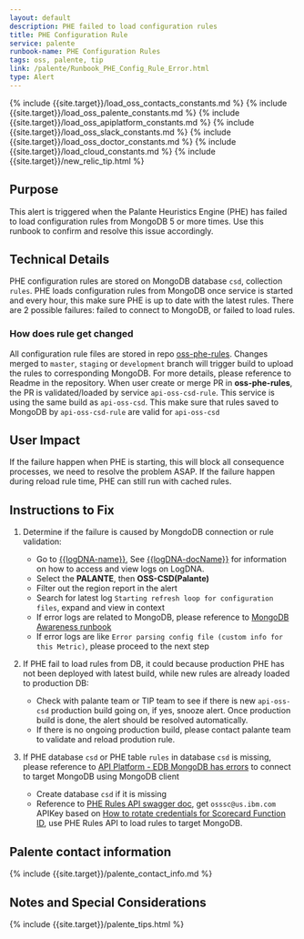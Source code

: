 ```yaml
---
layout: default
description: PHE failed to load configuration rules
title: PHE Configuration Rule
service: palente
runbook-name: PHE Configuration Rules
tags: oss, palente, tip
link: /palente/Runbook_PHE_Config_Rule_Error.html
type: Alert
---
```


{% include {{site.target}}/load_oss_contacts_constants.md %}
{% include {{site.target}}/load_oss_palente_constants.md %}
{% include {{site.target}}/load_oss_apiplatform_constants.md %}
{% include {{site.target}}/load_oss_slack_constants.md %}
{% include {{site.target}}/load_oss_doctor_constants.md %}
{% include {{site.target}}/load_cloud_constants.md %}
{% include {{site.target}}/new_relic_tip.html %}


## Purpose
This alert is triggered when the Palante Heuristics Engine (PHE) has failed to load configuration rules from MongoDB 5 or more times. Use this runbook to confirm and resolve this issue accordingly.

## Technical Details
PHE configuration rules are stored on MongoDB database `csd`, collection `rules`. PHE loads configuration rules from MongoDB once service is started and every hour, this make sure PHE is up to date with the latest rules. There are 2 possible failures: failed to connect to MongoDB, or failed to load rules.

### How does rule get changed
All configuration rule files are stored in repo [oss-phe-rules](https://github.ibm.com/cloud-sre/oss-phe-rules). Changes merged to `master`, `staging` or `development` branch will trigger build to upload the rules to corresponding MongoDB. For more details, please reference to Readme in the repository.
When user create or merge PR in **oss-phe-rules**, the PR is validated/loaded by service `api-oss-csd-rule`. This service is using the same build as `api-oss-csd`. This make sure that rules saved to MongoDB by `api-oss-csd-rule` are valid for `api-oss-csd`

## User Impact
If the failure happen when PHE is starting, this will block all consequence processes, we need to resolve the problem ASAP. If the failure happen during reload rule time, PHE can still run with cached rules.

## Instructions to Fix
1. Determine if the failure is caused by MongdoDB connection or rule validation:
    - Go to [{{logDNA-name}}]({{logDNA-link}}), See [{{logDNA-docName}}]({{logDNA-docRepo}}) for information on how to access and view logs on LogDNA.
    - Select the **PALANTE**, then **OSS-CSD(Palante)**
    - Filter out the region report in the alert
    - Search for latest log `Starting refresh loop for configuration files`, expand and view in context
    - If error logs are related to MongoDB, please reference to [MongoDB Awareness runbook]({{site.baseurl}}/docs/runbooks/palente/Runbook_PHE_MongoDB_Awareness.html)
    - If error logs are like `Error parsing config file (custom info for this Metric)`, please proceed to the next step

2. If PHE fail to load rules from DB, it could because production PHE has not been deployed with latest build, while new rules are already loaded to production DB:
    - Check with palante team or TIP team to see if there is new `api-oss-csd` production build going on, if yes, snooze alert. Once production build is done, the alert should be resolved automatically.
    - If there is no ongoing production build, please contact palante team to validate and reload prodution rule.

3. If PHE database `csd` or PHE table `rules` in database `csd` is missing, please reference to [API Platform - EDB MongoDB has errors]({{site.baseurl}}/docs/runbooks/apiplatform/api.edb-mongodb.down.html) to connect to target MongoDB using MongoDB client
    - Create database `csd` if it is missing
    - Reference to [PHE Rules API swagger doc](http://sretools2.rtp.raleigh.ibm.com/swagger-ui/dist/index.html?url=/ossspecs/csdrules.yaml&no-proxy), get `osssc@us.ibm.com` APIKey based on [How to rotate credentials for Scorecard Function ID]({{site.baseurl}}/docs/runbooks/apiplatform/scorecard-FID-credential-rotation.html), use PHE Rules API to load rules to target MongoDB. 
    
## Palente contact information
{% include {{site.target}}/palente_contact_info.md %}

## Notes and Special Considerations
{% include {{site.target}}/palente_tips.html %}

